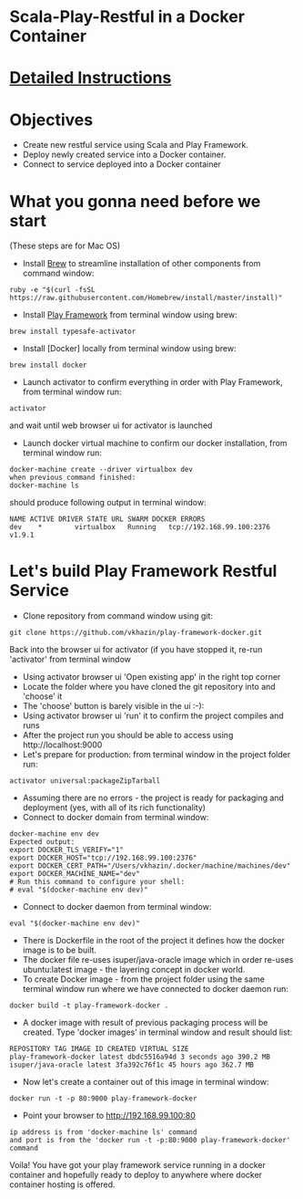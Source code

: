 # Scala-Play-Restful in a Docker Container #

# [Detailed Instructions](https://www.linkedin.com/pulse/scala-play-restful-docker-container-vlad-khazin) #

# Objectives #
* Create new restful service using Scala and Play Framework.
* Deploy newly created service into a Docker container.
* Connect to service deployed into a Docker container

# What you gonna need before we start #
(These steps are for Mac OS)

* Install [Brew]() to streamline installation of other components from command window:
```
ruby -e "$(curl -fsSL https://raw.githubusercontent.com/Homebrew/install/master/install)"
```
* Install [Play Framework]() from terminal window using brew:
```
brew install typesafe-activator
````
* Install [Docker] locally from terminal window using brew:
```
brew install docker
```
* Launch activator to confirm everything in order with Play Framework, from terminal window run:
```
activator
```
and wait until web browser ui for activator is launched
* Launch docker virtual machine to confirm our docker installation, from terminal window run:
```
docker-machine create --driver virtualbox dev
when previous command finished:
docker-machine ls
```
should produce following output in terminal window:
```
NAME ACTIVE DRIVER STATE URL SWARM DOCKER ERRORS
dev    *        virtualbox   Running   tcp://192.168.99.100:2376           v1.9.1
```

# Let's build Play Framework Restful  Service #
* Clone repository from command window using git:
```
git clone https://github.com/vkhazin/play-framework-docker.git
```
Back into the browser ui for activator (if you have stopped it, re-run 'activator' from terminal window
* Using activator browser ui 'Open existing app' in the right top corner 
* Locate the folder where you have cloned the git repository into and 'choose' it
* The 'choose' button is barely visible in the ui :-):
* Using activator browser ui 'run' it to confirm the project compiles and runs
* After the project run you should be able to access using http://localhost:9000
* Let's prepare for production: from terminal window in the project folder run: 
```
activator universal:packageZipTarball
```
* Assuming there are no errors - the project is ready for packaging and deployment (yes, with all of its rich functionality)
* Connect to docker domain from terminal window:
```
docker-machine env dev
Expected output:
export DOCKER_TLS_VERIFY="1"
export DOCKER_HOST="tcp://192.168.99.100:2376"
export DOCKER_CERT_PATH="/Users/vkhazin/.docker/machine/machines/dev"
export DOCKER_MACHINE_NAME="dev"
# Run this command to configure your shell:
# eval "$(docker-machine env dev)"
```
* Connect to docker daemon from terminal window:
```
eval "$(docker-machine env dev)"
```
* There is Dockerfile in the root of the project it defines how the docker image is to be built. 
* The docker file re-uses isuper/java-oracle image which in order re-uses ubuntu:latest image - the layering concept in docker world.
* To create Docker image - from the project folder using the same terminal window run where we have connected to docker daemon run:
```
docker build -t play-framework-docker .
```
* A docker image with result of previous packaging process will be created. Type 'docker images' in terminal window and result should list:
```
REPOSITORY TAG IMAGE ID CREATED VIRTUAL SIZE
play-framework-docker latest dbdc5516a94d 3 seconds ago 390.2 MB
isuper/java-oracle latest 3fa392c76f1c 45 hours ago 362.7 MB
```
* Now let's create a container out of this image in terminal window:
```
docker run -t -p 80:9000 play-framework-docker
```
* Point your browser to http://192.168.99.100:80
```
ip address is from 'docker-machine ls' command
and port is from the 'docker run -t -p:80:9000 play-framework-docker' command
````

Voila!
You have got your play framework service running in a docker container and hopefully ready to deploy 
to anywhere where docker container hosting is offered.